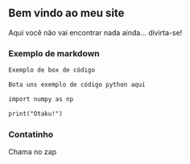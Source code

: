 ## Bem vindo ao meu site

Aqui você não vai encontrar nada ainda... divirta-se!

### Exemplo de markdown

```markdown
Exemplo de box de código

Bota uns exemplo de código python aqui

import numpy as np

print("Otaku!")

```

### Contatinho

Chama no zap 

